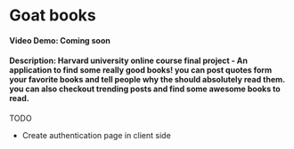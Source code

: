 # Goat books

#### Video Demo: Coming soon

#### Description: Harvard university online course final project - An application to find some really good books! you can post quotes form your favorite books and tell people why the should absolutely read them. you can also checkout trending posts and find some awesome books to read.

TODO

- Create authentication page in client side
